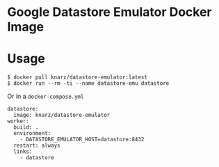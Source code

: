 # Google Datastore Emulator Docker Image

# Usage

```
$ docker pull knarz/datastore-emulator:latest
$ docker run --rm -ti --name datastore-emu datastore
```

Or in a `docker-compose.yml`

```
datastore:
  image: knarz/datastore-emulator
worker:
  build: .
  environment:
    - DATASTORE_EMULATOR_HOST=datastore:8432
  restart: always
  links:
    - datastore
```
